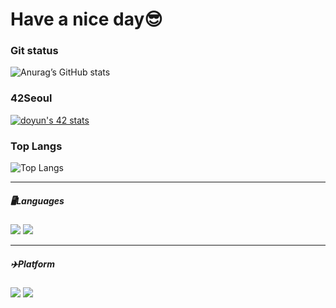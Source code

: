# Have a nice day😎	
### Git status

![Anurag’s GitHub stats](https://github-readme-stats.vercel.app/api?username=YunDongHwan&show_icons=true&theme=maroongold)

### 42Seoul
[![doyun's 42 stats](https://badge42.herokuapp.com/api/stats/daekim?privacyEmail=true)](https://github.com/doyun)

### Top Langs
![Top Langs](https://github-readme-stats.vercel.app/api/top-langs/?username=YunDongHwan&layout=compact)


---
##### 🖥Languages
<img src="https://img.shields.io/badge/C-A8B9CC?style=flat-square&logo=C&logoColor=white"/> <img src="https://img.shields.io/badge/C++-00599C?style=flat-square&logo=C++&logoColor=white"/>


---
##### ✈️Platform
<img src="https://img.shields.io/badge/seoul-000000?style=flat-square&logo=42&logoColor=white"/> <img src="https://img.shields.io/badge/slack-4A154B?style=flat-square&logo=slack&logoColor=white"/> 


 
<!--dark, radical, merko, gruvbox, tokyonight, onedark, cobalt, synthwave, highcontrast, dracula
**YunDongHwan/YunDongHwan** is a ✨ _special_ ✨ repository because its `README.md` (this file) appears on your GitHub profile.

Here are some ideas to get you started:


- 🔭 I’m currently working on ...
- 🌱 I’m currently learning ...
- 👯 I’m looking to collaborate on ...
- 🤔 I’m looking for help with ...
- 💬 Ask me about ...
- 📫 How to reach me: ...
- 😄 Pronouns: ...
- ⚡ Fun fact: ...
-->
